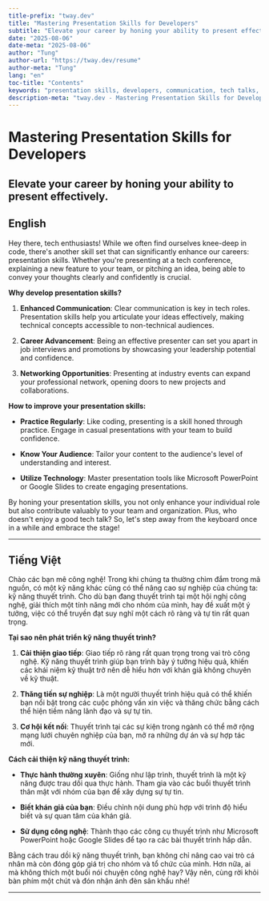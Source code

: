 ```yaml
---
title-prefix: "tway.dev"
title: "Mastering Presentation Skills for Developers"
subtitle: "Elevate your career by honing your ability to present effectively."
date: "2025-08-06"
date-meta: "2025-08-06"
author: "Tung"
author-url: "https://tway.dev/resume"
author-meta: "Tung"
lang: "en"
toc-title: "Contents"
keywords: "presentation skills, developers, communication, tech talks, career growth"
description-meta: "tway.dev - Mastering Presentation Skills for Developers - Elevate your career by honing your ability to present effectively."
---
```


# Mastering Presentation Skills for Developers
## Elevate your career by honing your ability to present effectively.

## English
Hey there, tech enthusiasts! While we often find ourselves knee-deep in code, there's another skill set that can significantly enhance our careers: presentation skills. Whether you're presenting at a tech conference, explaining a new feature to your team, or pitching an idea, being able to convey your thoughts clearly and confidently is crucial.

**Why develop presentation skills?**

1. **Enhanced Communication**: Clear communication is key in tech roles. Presentation skills help you articulate your ideas effectively, making technical concepts accessible to non-technical audiences.

2. **Career Advancement**: Being an effective presenter can set you apart in job interviews and promotions by showcasing your leadership potential and confidence.

3. **Networking Opportunities**: Presenting at industry events can expand your professional network, opening doors to new projects and collaborations.

**How to improve your presentation skills:**

- **Practice Regularly**: Like coding, presenting is a skill honed through practice. Engage in casual presentations with your team to build confidence.

- **Know Your Audience**: Tailor your content to the audience's level of understanding and interest.

- **Utilize Technology**: Master presentation tools like Microsoft PowerPoint or Google Slides to create engaging presentations.

By honing your presentation skills, you not only enhance your individual role but also contribute valuably to your team and organization. Plus, who doesn't enjoy a good tech talk? So, let's step away from the keyboard once in a while and embrace the stage!

---

## Tiếng Việt
Chào các bạn mê công nghệ! Trong khi chúng ta thường chìm đắm trong mã nguồn, có một kỹ năng khác cũng có thể nâng cao sự nghiệp của chúng ta: kỹ năng thuyết trình. Cho dù bạn đang thuyết trình tại một hội nghị công nghệ, giải thích một tính năng mới cho nhóm của mình, hay đề xuất một ý tưởng, việc có thể truyền đạt suy nghĩ một cách rõ ràng và tự tin rất quan trọng.

**Tại sao nên phát triển kỹ năng thuyết trình?**

1. **Cải thiện giao tiếp**: Giao tiếp rõ ràng rất quan trọng trong vai trò công nghệ. Kỹ năng thuyết trình giúp bạn trình bày ý tưởng hiệu quả, khiến các khái niệm kỹ thuật trở nên dễ hiểu hơn với khán giả không chuyên về kỹ thuật.

2. **Thăng tiến sự nghiệp**: Là một người thuyết trình hiệu quả có thể khiến bạn nổi bật trong các cuộc phỏng vấn xin việc và thăng chức bằng cách thể hiện tiềm năng lãnh đạo và sự tự tin.

3. **Cơ hội kết nối**: Thuyết trình tại các sự kiện trong ngành có thể mở rộng mạng lưới chuyên nghiệp của bạn, mở ra những dự án và sự hợp tác mới.

**Cách cải thiện kỹ năng thuyết trình:**

- **Thực hành thường xuyên**: Giống như lập trình, thuyết trình là một kỹ năng được trau dồi qua thực hành. Tham gia vào các buổi thuyết trình thân mật với nhóm của bạn để xây dựng sự tự tin.

- **Biết khán giả của bạn**: Điều chỉnh nội dung phù hợp với trình độ hiểu biết và sự quan tâm của khán giả.

- **Sử dụng công nghệ**: Thành thạo các công cụ thuyết trình như Microsoft PowerPoint hoặc Google Slides để tạo ra các bài thuyết trình hấp dẫn.

Bằng cách trau dồi kỹ năng thuyết trình, bạn không chỉ nâng cao vai trò cá nhân mà còn đóng góp giá trị cho nhóm và tổ chức của mình. Hơn nữa, ai mà không thích một buổi nói chuyện công nghệ hay? Vậy nên, cùng rời khỏi bàn phím một chút và đón nhận ánh đèn sân khấu nhé!

---